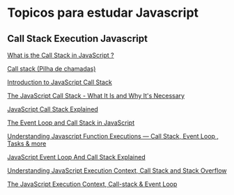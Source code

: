 # Topicos para estudar Javascript
[]()
## Call Stack Execution Javascript
[What is the Call Stack in JavaScript ?](https://www.geeksforgeeks.org/what-is-the-call-stack-in-javascript/)

[Call stack (Pilha de chamadas)](https://developer.mozilla.org/pt-BR/docs/Glossary/Call_stack)

[Introduction to JavaScript Call Stack](https://www.javascripttutorial.net/javascript-call-stack/)

[The JavaScript Call Stack - What It Is and Why It's Necessary](https://www.freecodecamp.org/news/understanding-the-javascript-call-stack-861e41ae61d4/)

[JavaScript Call Stack Explained](https://levelup.gitconnected.com/javascript-call-stack-explained-a6e0ae1574be)

[The Event Loop and Call Stack in JavaScript](https://levelup.gitconnected.com/the-event-loop-and-call-stack-in-javascript-b946181b9fbe)

[Understanding Javascript Function Executions — Call Stack, Event Loop , Tasks & more](https://medium.com/@gaurav.pandvia/understanding-javascript-function-executions-tasks-event-loop-call-stack-more-part-1-5683dea1f5ec)

[JavaScript Event Loop And Call Stack Explained](https://felixgerschau.com/javascript-event-loop-call-stack/)

[Understanding JavaScript Execution Context, Call Stack and Stack Overflow](https://javascript.plainenglish.io/understanding-javascript-execution-context-call-stack-and-stack-overflow-157b7b358e88)

[The JavaScript Execution Context, Call-stack & Event Loop ](https://dev.to/thebabscraig/the-javascript-execution-context-call-stack-event-loop-1if1)


[]()

[]()

[]()

[]()

[]()

[]()


[]()

[]()

[]()

[]()

[]()

[]()


[]()

[]()

[]()

[]()

[]()

[]()


[]()

[]()

[]()

[]()

[]()

[]()
